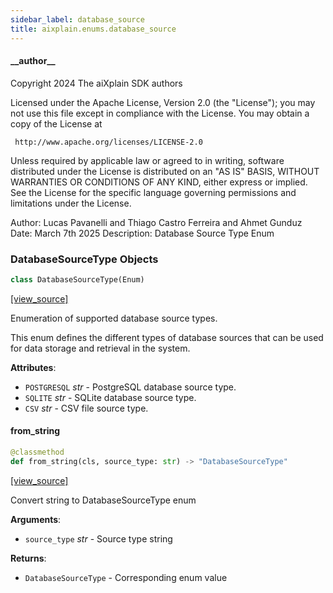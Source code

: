 ```yaml
---
sidebar_label: database_source
title: aixplain.enums.database_source
---
```


#### \_\_author\_\_

Copyright 2024 The aiXplain SDK authors

Licensed under the Apache License, Version 2.0 (the &quot;License&quot;);
you may not use this file except in compliance with the License.
You may obtain a copy of the License at

     http://www.apache.org/licenses/LICENSE-2.0

Unless required by applicable law or agreed to in writing, software
distributed under the License is distributed on an &quot;AS IS&quot; BASIS,
WITHOUT WARRANTIES OR CONDITIONS OF ANY KIND, either express or implied.
See the License for the specific language governing permissions and
limitations under the License.

Author: Lucas Pavanelli and Thiago Castro Ferreira and Ahmet Gunduz
Date: March 7th 2025
Description:
    Database Source Type Enum

### DatabaseSourceType Objects

```python
class DatabaseSourceType(Enum)
```

[[view_source]](https://github.com/aixplain/aiXplain/blob/main/aixplain/enums/database_source.py#L27)

Enumeration of supported database source types.

This enum defines the different types of database sources that can be used
for data storage and retrieval in the system.

**Attributes**:

- `POSTGRESQL` _str_ - PostgreSQL database source type.
- `SQLITE` _str_ - SQLite database source type.
- `CSV` _str_ - CSV file source type.

#### from\_string

```python
@classmethod
def from_string(cls, source_type: str) -> "DatabaseSourceType"
```

[[view_source]](https://github.com/aixplain/aiXplain/blob/main/aixplain/enums/database_source.py#L44)

Convert string to DatabaseSourceType enum

**Arguments**:

- `source_type` _str_ - Source type string
  

**Returns**:

- `DatabaseSourceType` - Corresponding enum value

